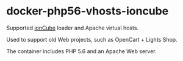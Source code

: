 # docker-php56-vhosts-ioncube

Supported [ionCube](http://www.ioncube.com/loaders.php) loader and Apache virtual hosts.

Used to support old Web projects, such as OpenCart + Lights Shop.

The container includes PHP 5.6 and an Apache Web server.
